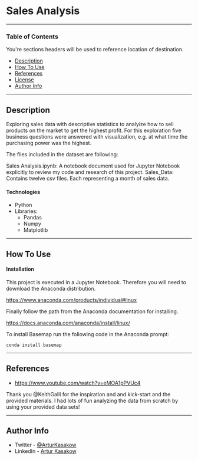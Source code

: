 # Sales Analysis

---

### Table of Contents
You're sections headers will be used to reference location of destination.

- [Description](#description)
- [How To Use](#how-to-use)
- [References](#references)
- [License](#license)
- [Author Info](#author-info)

---

## Description

Exploring sales data with descriptive statistics to analyize how to sell products on the market to get the highest profit.
For this exploration five business questions were answered with visualization, e.g. at what time the purchasing power was the highest.

The files included in the dataset are following:

Sales Analysis.ipynb: A notebook document used for Jupyter Notebook explicitly to review my code and research of this project.
Sales_Data: Contains twelve csv files. Each representing a month of sales data.

#### Technologies

- Python
- Libraries:
    - Pandas
    - Numpy
    - Matplotlib


---

## How To Use

#### Installation

This project is executed in a Jupyter Notebook.
Therefore you will need to download the Anaconda distribution.

https://www.anaconda.com/products/individual#linux

Finally follow the path from the Anaconda documentation for
installing.

https://docs.anaconda.com/anaconda/install/linux/

To install Basemap run the following code in the Anaconda prompt:

`conda install basemap`

---

## References

- https://www.youtube.com/watch?v=eMOA1pPVUc4 

Thank you @KeithGalli for the inspiration and and kick-start and the provided materials.
I had lots of fun analyzing the data from scratch by using your provided data sets!

------------------------------------------------------------------------------

## Author Info

- Twitter - [@ArturKasakow](https://twitter.com/arturkasakow)
- LinkedIn - [Artur Kasakow](https://linkedin.com/in/arturkasakow/)

